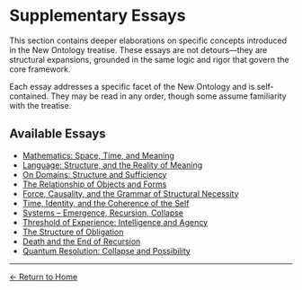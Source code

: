 # Supplementary Essays

This section contains deeper elaborations on specific concepts introduced in the New Ontology treatise. These essays are not detours—they are structural expansions, grounded in the same logic and rigor that govern the core framework.

Each essay addresses a specific facet of the New Ontology and is self-contained. They may be read in any order, though some assume familiarity with the treatise.

## Available Essays

- [Mathematics: Space, Time, and Meaning](/The-New-Ontology-Public-Release/supplementary-essays/space-time-meaning.html)
- [Language: Structure, and the Reality of Meaning](/The-New-Ontology-Public-Release/supplementary-essays/language-structure-meaning.html)
- [On Domains: Structure and Sufficiency](/The-New-Ontology-Public-Release/supplementary-essays/on-domains-structure-sufficiency.html)
- [The Relationship of Objects and Forms](/The-New-Ontology-Public-Release/supplementary-essays/2-relationship-of-objects-and-forms.html)
- [Force, Causality, and the Grammar of Structural Necessity](/The-New-Ontology-Public-Release/supplementary-essays/4-force-causality-grammar.html)
- [Time, Identity, and the Coherence of the Self](/The-New-Ontology-Public-Release/supplementary-essays/5-time-identity-coherence.html)
- [Systems – Emergence, Recursion, Collapse](/The-New-Ontology-Public-Release/supplementary-essays/6-systems-emergence-recursion-collapse.html)
- [Threshold of Experience: Intelligence and Agency](/The-New-Ontology-Public-Release/supplementary-essays/experience-intelligence-agency.html)
- [The Structure of Obligation](/The-New-Ontology-Public-Release/supplementary-essays/8-structure-of-obligation.html)
- [Death and the End of Recursion](/The-New-Ontology-Public-Release/supplementary-essays/9-death-and-the-end-of-recursion.html)
- [Quantum Resolution: Collapse and Possibility](/The-New-Ontology-Public-Release/supplementary-essays/quantum-resolution-collapse-possibility.html)

---

[← Return to Home](/The-New-Ontology-Public-Release/)
